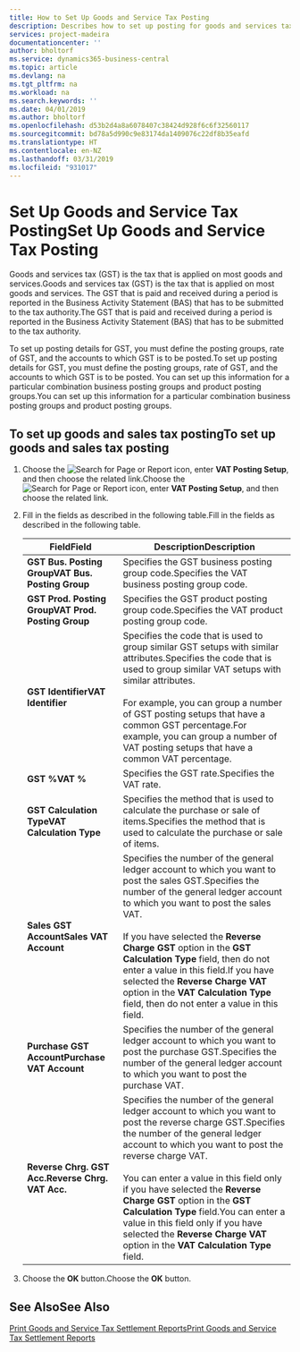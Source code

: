 ```yaml
---
title: How to Set Up Goods and Service Tax Posting
description: Describes how to set up posting for goods and services tax (GST) in New Zealand.
services: project-madeira
documentationcenter: ''
author: bholtorf
ms.service: dynamics365-business-central
ms.topic: article
ms.devlang: na
ms.tgt_pltfrm: na
ms.workload: na
ms.search.keywords: ''
ms.date: 04/01/2019
ms.author: bholtorf
ms.openlocfilehash: d53b2d4a8a6078407c38424d928f6c6f32560117
ms.sourcegitcommit: bd78a5d990c9e83174da1409076c22df8b35eafd
ms.translationtype: HT
ms.contentlocale: en-NZ
ms.lasthandoff: 03/31/2019
ms.locfileid: "931017"
---
```

# <a name="set-up-goods-and-service-tax-posting"></a><span data-ttu-id="00030-103">Set Up Goods and Service Tax Posting</span><span class="sxs-lookup"><span data-stu-id="00030-103">Set Up Goods and Service Tax Posting</span></span>
<span data-ttu-id="00030-104">Goods and services tax (GST) is the tax that is applied on most goods and services.</span><span class="sxs-lookup"><span data-stu-id="00030-104">Goods and services tax (GST) is the tax that is applied on most goods and services.</span></span> <span data-ttu-id="00030-105">The GST that is paid and received during a period is reported in the Business Activity Statement (BAS) that has to be submitted to the tax authority.</span><span class="sxs-lookup"><span data-stu-id="00030-105">The GST that is paid and received during a period is reported in the Business Activity Statement (BAS) that has to be submitted to the tax authority.</span></span>  

<span data-ttu-id="00030-106">To set up posting details for GST, you must define the posting groups, rate of GST, and the accounts to which GST is to be posted.</span><span class="sxs-lookup"><span data-stu-id="00030-106">To set up posting details for GST, you must define the posting groups, rate of GST, and the accounts to which GST is to be posted.</span></span> <span data-ttu-id="00030-107">You can set up this information for a particular combination business posting groups and product posting groups.</span><span class="sxs-lookup"><span data-stu-id="00030-107">You can set up this information for a particular combination business posting groups and product posting groups.</span></span>  

## <a name="to-set-up-goods-and-sales-tax-posting"></a><span data-ttu-id="00030-108">To set up goods and sales tax posting</span><span class="sxs-lookup"><span data-stu-id="00030-108">To set up goods and sales tax posting</span></span>  
1. <span data-ttu-id="00030-109">Choose the ![Search for Page or Report](../../media/ui-search/search_small.png "Search for Page or Report icon") icon, enter **VAT Posting Setup**, and then choose the related link.</span><span class="sxs-lookup"><span data-stu-id="00030-109">Choose the ![Search for Page or Report](../../media/ui-search/search_small.png "Search for Page or Report icon") icon, enter **VAT Posting Setup**, and then choose the related link.</span></span>  
2. <span data-ttu-id="00030-110">Fill in the fields as described in the following table.</span><span class="sxs-lookup"><span data-stu-id="00030-110">Fill in the fields as described in the following table.</span></span>  

    |<span data-ttu-id="00030-111">Field</span><span class="sxs-lookup"><span data-stu-id="00030-111">Field</span></span>|<span data-ttu-id="00030-112">Description</span><span class="sxs-lookup"><span data-stu-id="00030-112">Description</span></span>|  
    |---------------------------------|---------------------------------------|  
    |<span data-ttu-id="00030-113">**GST Bus. Posting Group**</span><span class="sxs-lookup"><span data-stu-id="00030-113">**VAT Bus. Posting Group**</span></span>|<span data-ttu-id="00030-114">Specifies the GST business posting group code.</span><span class="sxs-lookup"><span data-stu-id="00030-114">Specifies the VAT business posting group code.</span></span>|  
    |<span data-ttu-id="00030-115">**GST Prod. Posting Group**</span><span class="sxs-lookup"><span data-stu-id="00030-115">**VAT Prod. Posting Group**</span></span>|<span data-ttu-id="00030-116">Specifies the GST product posting group code.</span><span class="sxs-lookup"><span data-stu-id="00030-116">Specifies the VAT product posting group code.</span></span>|  
    |<span data-ttu-id="00030-117">**GST Identifier**</span><span class="sxs-lookup"><span data-stu-id="00030-117">**VAT Identifier**</span></span>|<span data-ttu-id="00030-118">Specifies the code that is used to group similar GST setups with similar attributes.</span><span class="sxs-lookup"><span data-stu-id="00030-118">Specifies the code that is used to group similar VAT setups with similar attributes.</span></span><br /><br /> <span data-ttu-id="00030-119">For example, you can group a number of GST posting setups that have a common GST percentage.</span><span class="sxs-lookup"><span data-stu-id="00030-119">For example, you can group a number of VAT posting setups that have a common VAT percentage.</span></span>|  
    |<span data-ttu-id="00030-120">**GST %**</span><span class="sxs-lookup"><span data-stu-id="00030-120">**VAT %**</span></span>|<span data-ttu-id="00030-121">Specifies the GST rate.</span><span class="sxs-lookup"><span data-stu-id="00030-121">Specifies the VAT rate.</span></span>|  
    |<span data-ttu-id="00030-122">**GST Calculation Type**</span><span class="sxs-lookup"><span data-stu-id="00030-122">**VAT Calculation Type**</span></span>|<span data-ttu-id="00030-123">Specifies the method that is used to calculate the purchase or sale of items.</span><span class="sxs-lookup"><span data-stu-id="00030-123">Specifies the method that is used to calculate the purchase or sale of items.</span></span>|  
    |<span data-ttu-id="00030-124">**Sales GST Account**</span><span class="sxs-lookup"><span data-stu-id="00030-124">**Sales VAT Account**</span></span>|<span data-ttu-id="00030-125">Specifies the number of the general ledger account to which you want to post the sales GST.</span><span class="sxs-lookup"><span data-stu-id="00030-125">Specifies the number of the general ledger account to which you want to post the sales VAT.</span></span><br /><br /> <span data-ttu-id="00030-126">If you have selected the **Reverse Charge GST** option in the **GST Calculation Type** field, then do not enter a value in this field.</span><span class="sxs-lookup"><span data-stu-id="00030-126">If you have selected the **Reverse Charge VAT** option in the **VAT Calculation Type** field, then do not enter a value in this field.</span></span>|  
    |<span data-ttu-id="00030-127">**Purchase GST Account**</span><span class="sxs-lookup"><span data-stu-id="00030-127">**Purchase VAT Account**</span></span>|<span data-ttu-id="00030-128">Specifies the number of the general ledger account to which you want to post the purchase GST.</span><span class="sxs-lookup"><span data-stu-id="00030-128">Specifies the number of the general ledger account to which you want to post the purchase VAT.</span></span>|  
    |<span data-ttu-id="00030-129">**Reverse Chrg. GST Acc.**</span><span class="sxs-lookup"><span data-stu-id="00030-129">**Reverse Chrg. VAT Acc.**</span></span>|<span data-ttu-id="00030-130">Specifies the number of the general ledger account to which you want to post the reverse charge GST.</span><span class="sxs-lookup"><span data-stu-id="00030-130">Specifies the number of the general ledger account to which you want to post the reverse charge VAT.</span></span><br /><br /> <span data-ttu-id="00030-131">You can enter a value in this field only if you have selected the **Reverse Charge GST** option in the **GST Calculation Type** field.</span><span class="sxs-lookup"><span data-stu-id="00030-131">You can enter a value in this field only if you have selected the **Reverse Charge VAT** option in the **VAT Calculation Type** field.</span></span>|  

3.  <span data-ttu-id="00030-132">Choose the **OK** button.</span><span class="sxs-lookup"><span data-stu-id="00030-132">Choose the **OK** button.</span></span>  

## <a name="see-also"></a><span data-ttu-id="00030-133">See Also</span><span class="sxs-lookup"><span data-stu-id="00030-133">See Also</span></span>  
[<span data-ttu-id="00030-134">Print Goods and Service Tax Settlement Reports</span><span class="sxs-lookup"><span data-stu-id="00030-134">Print Goods and Service Tax Settlement Reports</span></span>](how-to-print-goods-and-service-tax-settlement-reports.md)
